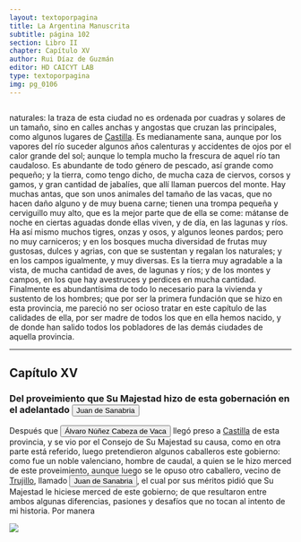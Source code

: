 ```yaml
---
layout: textoporpagina
title: La Argentina Manuscrita
subtitle: página 102
section: Libro II
chapter: Capítulo XV
author: Rui Díaz de Guzmán
editor: HD CAICYT LAB
type: textoporpagina
img: pg_0106
---
```

<div class="row">
    <div class="column">
<p>naturales: la traza de esta ciudad no es ordenada por cuadras y solares de un tamaño, sino en calles anchas y angostas que cruzan las principales, como algunos lugares de <a href="https://recogito.pelagios.org/document/wzqxhk0h3vpikm/part/1/edit#a742a191-18c1-4683-a0cc-a576e7b10a2b" target="_blank">Castilla</a>. Es medianamente sana, aunque por los vapores del río suceder algunos años calenturas y accidentes de ojos por el calor grande del sol; aunque lo templa mucho la frescura de aquel río tan caudaloso. Es abundante de todo género de pescado, así grande como pequeño; y la tierra, como tengo dicho, de mucha caza de ciervos, corsos y gamos, y gran cantidad de jabalíes, que allí llaman puercos del monte. Hay muchas antas, que son unos animales del tamaño de las vacas, que no hacen daño alguno y de muy buena carne; tienen una trompa pequeña y cerviguillo muy alto, que es la mejor parte que de ella se come: mátanse de noche en ciertas aguadas donde ellas viven, y de día, en las lagunas y ríos. Ha así mismo muchos tigres, onzas y osos, y algunos leones pardos; pero no muy carniceros; y en los bosques mucha diversidad de frutas muy gustosas, dulces y agrias, con que se sustentan y regalan los naturales; y en los campos igualmente, y muy diversas. Es la tierra muy agradable a la vista, de mucha cantidad de aves, de lagunas y ríos; y de los montes y campos, en los que hay avestruces y perdices en mucha cantidad. Finalmente es abundantísima de todo lo necesario para la vivienda y sustento de los hombres; que por ser la primera fundación que se hizo en esta provincia, me pareció no ser ocioso tratar en este capítulo de las calidades de ella, por ser madre de todos los que en ella hemos nacido, y de donde han salido todos los pobladores de las demás ciudades de aquella provincia.</p><hr><h2>Capítulo XV</h2><h3>Del proveimiento que Su Majestad hizo de esta gobernación en el adelantado <button class="balloon" data-balloon-pos="up" data-balloon-length="large" data-balloon="Vecino de Trujillo; es nombrado Adelantado de estas provincias: muere en Sevilla, mientras se preparaba a pasar a América.">Juan de Sanabria</button></h3><p>Después que <button class="balloon" data-balloon-pos="up" data-balloon-length="large" data-balloon="Refiere a Alvar Núñez Cabeza de Vaca">Álvaro Núñez Cabeza de Vaca</button> llegó preso a <a href="https://recogito.pelagios.org/document/wzqxhk0h3vpikm/part/1/edit#193a1d89-48d1-4019-be38-ed5649dba8f2" target="_blank">Castilla</a> de esta provincia, y se vio por el Consejo de Su Majestad su causa, como en otra parte está referido, luego pretendieron algunos caballeros este gobierno: como fue un noble valenciano, hombre de caudal, a quien se le hizo merced de este proveimiento, aunque luego se le opuso otro caballero, vecino de <a href="https://recogito.pelagios.org/document/wzqxhk0h3vpikm/part/1/edit#fa6b8673-0b82-44a8-9f02-624bdbc3c591" target="_blank">Trujillo</a>, llamado <button class="balloon" data-balloon-pos="up" data-balloon-length="large" data-balloon="Vecino de Trujillo; es nombrado Adelantado de estas provincias: muere en Sevilla, mientras se preparaba a pasar a América.">Juan de Sanabria</button>, el cual por sus méritos pidió que Su Majestad le hiciese merced de este gobierno; de que resultaron entre ambos algunas diferencias, pasiones y desafíos que no tocan al intento de mi historia. Por manera</p></div>

<div class="column">
<a href="{{site.baseurl}}/assets/img/argentina_manuscrita/{{page.img}}.jpg"><img src="{{site.baseurl}}/assets/img/argentina_manuscrita/{{page.img}}.jpg"></a>
</div>
</div>